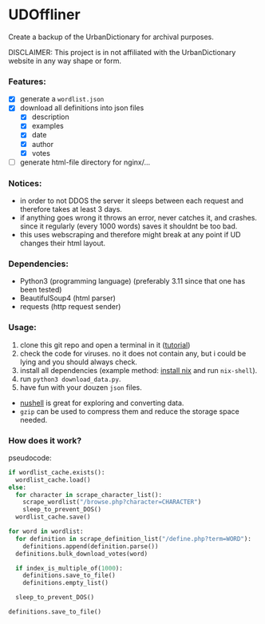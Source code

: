 # UDOffliner

Create a backup of the UrbanDictionary for archival purposes.

DISCLAIMER: This project is in not affiliated with the UrbanDictionary website in any way shape or form.

### Features:

- [x] generate a `wordlist.json`
- [x] download all definitions into json files
  - [x] description
  - [x] examples
  - [x] date
  - [x] author
  - [x] votes
- [ ] generate html-file directory for nginx/...

### Notices:

- in order to not DDOS the server it sleeps between each request and therefore takes at least 3 days.
- if anything goes wrong it throws an error, never catches it, and crashes. since it regularly (every 1000 words) saves it shouldnt be too bad.
- this uses webscraping and therefore might break at any point if UD changes their html layout.

### Dependencies:

- Python3 (programming language) (preferably 3.11 since that one has been tested)
- BeautifulSoup4 (html parser)
- requests (http request sender)

### Usage:

1. clone this git repo and open a terminal in it ([tutorial](https://www.atlassian.com/git/tutorials/setting-up-a-repository/git-clone))
2. check the code for viruses. no it does not contain any, but i could be lying and you should always check.
3. install all dependencies (example method: [install nix](https://nixos.org/download/) and run `nix-shell`).
4. run `python3 download_data.py`.
5. have fun with your douzen `json` files.
  * [nushell](https://github.com/nushell/nushell) is great for exploring and converting data.
  * `gzip` can be used to compress them and reduce the storage space needed.

### How does it work?

pseudocode:

```python
if wordlist_cache.exists():
  wordlist_cache.load()
else:
  for character in scrape_character_list():
    scrape_wordlist("/browse.php?character=CHARACTER")
    sleep_to_prevent_DOS()
  wordlist_cache.save()

for word in wordlist:
  for definition in scrape_definition_list("/define.php?term=WORD"):
    definitions.append(definition.parse())
  definitions.bulk_download_votes(word)

  if index_is_multiple_of(1000):
    definitions.save_to_file()
    definitions.empty_list()

  sleep_to_prevent_DOS()

definitions.save_to_file()
```
